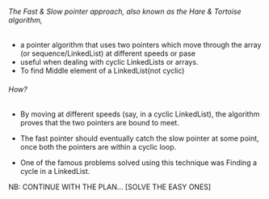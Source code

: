 ###### The Fast & Slow pointer approach, also known as the Hare & Tortoise algorithm, 
- a pointer algorithm that uses two pointers which move through the array (or sequence/LinkedList) at different speeds or pase
- useful when dealing with cyclic LinkedLists or arrays.
- To find Middle element of a LinkedList(not cyclic)

###### How?
- By moving at different speeds (say, in a cyclic LinkedList), the algorithm proves that the two pointers are bound to meet. 
- The fast pointer should eventually catch the slow pointer at some point, once both the pointers are within a cyclic loop.

- One of the famous problems solved using this technique was Finding a cycle in a LinkedList. 

NB: CONTINUE WITH THE PLAN...
[SOLVE THE EASY ONES]
